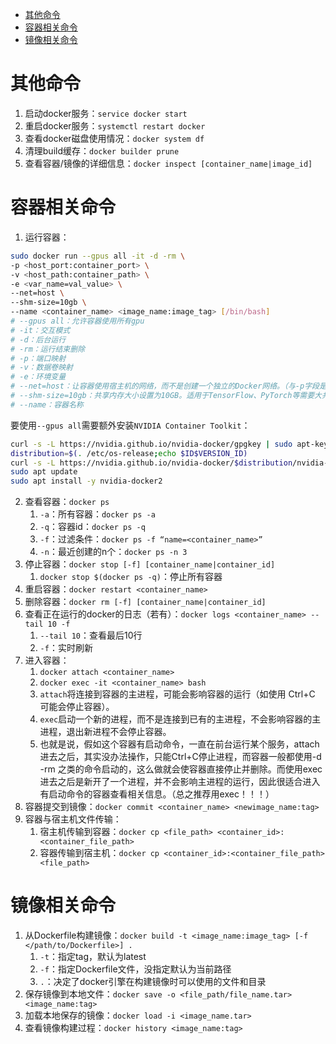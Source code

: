 
- [其他命令](#其他命令)
- [容器相关命令](#容器相关命令)
- [镜像相关命令](#镜像相关命令)


# 其他命令
1. 启动docker服务：`service docker start`
2. 重启docker服务：`systemctl restart docker`
3. 查看docker磁盘使用情况：`docker system df`
4. 清理build缓存：`docker builder prune`
5. 查看容器/镜像的详细信息：`docker inspect [container_name|image_id]`

# 容器相关命令

1. 运行容器：

```bash
sudo docker run --gpus all -it -d -rm \
-p <host_port:container_port> \
-v <host_path:container_path> \
-e <var_name=val_value> \
--net=host \
--shm-size=10gb \
--name <container_name> <image_name:image_tag> [/bin/bash]
# --gpus all：允许容器使用所有gpu
# -it：交互模式
# -d：后台运行
# -rm：运行结束删除
# -p：端口映射
# -v：数据卷映射
# -e：环境变量
# --net=host：让容器使用宿主机的网络，而不是创建一个独立的Docker网络。（与-p字段是冲突的）
# --shm-size=10gb：共享内存大小设置为10GB。适用于TensorFlow、PyTorch等需要大共享内存的深度学习任务，否则默认/dev/shm只有64MB，可能导致OOM（内存不足）。
# --name：容器名称
```

要使用`--gpus all`需要额外安装`NVIDIA Container Toolkit`：
```bash
curl -s -L https://nvidia.github.io/nvidia-docker/gpgkey | sudo apt-key add -
distribution=$(. /etc/os-release;echo $ID$VERSION_ID)
curl -s -L https://nvidia.github.io/nvidia-docker/$distribution/nvidia-docker.list | sudo tee /etc/apt/sources.list.d/nvidia-docker.list
sudo apt update
sudo apt install -y nvidia-docker2
```

2. 查看容器：`docker ps`
   1. `-a`：所有容器：`docker ps -a`
   2. `-q`：容器id：`docker ps -q`
   3. `-f`：过滤条件：`docker ps -f “name=<container_name>”`
   4. `-n`：最近创建的n个：`docker ps -n 3`
3. 停止容器：`docker stop [-f] [container_name|container_id]`
   1. `docker stop $(docker ps -q)`：停止所有容器
4. 重启容器：`docker restart <container_name>`
5. 删除容器：`docker rm [-f] [container_name|container_id]`
6. 查看正在运行的docker的日志（若有）：`docker logs <container_name> --tail 10 -f`
   1. `--tail 10`：查看最后10行
   2. `-f`：实时刷新
7. 进入容器：
   1. `docker attach <container_name>`
   2. `docker exec -it <container_name> bash`
   3. `attach`将连接到容器的主进程，可能会影响容器的运行（如使用 Ctrl+C 可能会停止容器）。
   4. `exec`启动一个新的进程，而不是连接到已有的主进程，不会影响容器的主进程，退出新进程不会停止容器。
   5. 也就是说，假如这个容器有启动命令，一直在前台运行某个服务，attach进去之后，其实没办法操作，只能Ctrl+C停止进程，而容器一般都使用-d -rm 之类的命令启动的，这么做就会使容器直接停止并删除。而使用exec进去之后是新开了一个进程，并不会影响主进程的运行，因此很适合进入有启动命令的容器查看相关信息。（总之推荐用exec！！！）
8. 容器提交到镜像：`docker commit <container_name> <newimage_name:tag>`
9. 容器与宿主机文件传输：
   1. 宿主机传输到容器：`docker cp <file_path> <container_id>:<container_file_path>`
   2. 容器传输到宿主机：`docker cp <container_id>:<container_file_path> <file_path>`

# 镜像相关命令

1. 从Dockerfile构建镜像：`docker build -t <image_name:image_tag> [-f </path/to/Dockerfile>] .`
   1. `-t`：指定tag，默认为latest
   2. `-f`：指定Dockerfile文件，没指定默认为当前路径
   3. `.`：决定了docker引擎在构建镜像时可以使用的文件和目录
2. 保存镜像到本地文件：`docker save -o <file_path/file_name.tar> <image_name:tag>`
3. 加载本地保存的镜像：`docker load -i <image_name.tar>`
4. 查看镜像构建过程：`docker history <image_name:tag>`